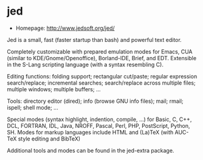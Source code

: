 # jed

* Homepage: http://www.jedsoft.org/jed/

Jed is a small, fast (faster startup than bash) and powerful text editor.

 Completely customizable with prepared emulation modes for Emacs, CUA
 (similar to KDE/Gnome/Openoffice), Borland-IDE, Brief, and EDT. Extensible
 in the S-Lang scripting language (with a syntax resembling C).

 Editing functions: folding support; rectangular cut/paste; regular
 expression search/replace; incremental searches; search/replace across
 multiple files; multiple windows; multiple buffers; ...

 Tools: directory editor (dired); info (browse GNU info files); mail;
 rmail; ispell; shell mode; ...

 Special modes (syntax highlight, indention, compile, ...) for Basic, C,
 C++, DCL, FORTRAN, IDL, Java, NROFF, Pascal, Perl, PHP, PostScript,
 Python, SH. Modes for markup languages include HTML and (La)TeX (with AUC-
 TeX style editing and BibTeX)

 Additional tools and modes can be found in the jed-extra package.
